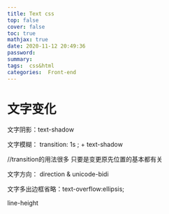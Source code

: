 ```yaml
---
title: Text css
top: false
cover: false
toc: true
mathjax: true
date: 2020-11-12 20:49:36
password:
summary:
tags:  css&html
categories:  Front-end
---
```


# 文字变化 

文字阴影：text-shadow

文字模糊： transition: 1s ; + text-shadow

//transition的用法很多 只要是变更原先位置的基本都有关

文字方向： direction & unicode-bidi

文字多出边框省略：text-overflow:ellipsis;

line-height